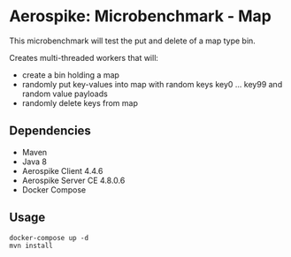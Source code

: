 # Aerospike: Microbenchmark - Map
This microbenchmark will test the put and delete of a map type bin.

Creates multi-threaded workers that will:
* create a bin holding a map
* randomly put key-values into map with random keys key0 ... key99 and random value payloads   
* randomly delete keys from map

## Dependencies
* Maven
* Java 8
* Aerospike Client 4.4.6
* Aerospike Server CE 4.8.0.6
* Docker Compose

## Usage
```
docker-compose up -d
mvn install
```
